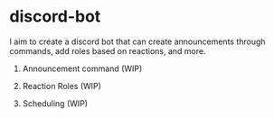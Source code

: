 # discord-bot

I aim to create a discord bot that can create announcements through commands, add roles based on reactions, and more.

1. Announcement command (WIP)

2. Reaction Roles (WIP)

3. Scheduling (WIP)
